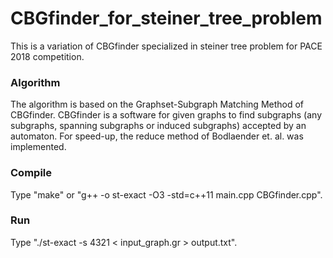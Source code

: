 # CBGfinder_for_steiner_tree_problem
This is a variation of CBGfinder specialized in steiner tree problem for PACE 2018 competition.

### Algorithm
The algorithm is based on the Graphset-Subgraph Matching Method of CBGfinder.
CBGfinder is a software for given graphs to find subgraphs (any subgraphs, spanning subgraphs or induced subgraphs) accepted by an automaton.
For speed-up, the reduce method of Bodlaender et. al. was implemented.

### Compile
Type "make" or "g++ -o st-exact -O3 -std=c++11 main.cpp CBGfinder.cpp".

### Run
Type "./st-exact -s 4321 < input_graph.gr > output.txt".
